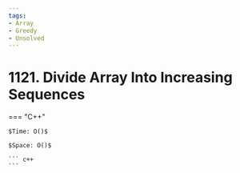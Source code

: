 ```yaml
---
tags:
- Array
- Greedy
- Unsolved
---
```



# 1121. Divide Array Into Increasing Sequences

=== "C++"

    $Time: O()$

    $Space: O()$

    ``` c++
    ```